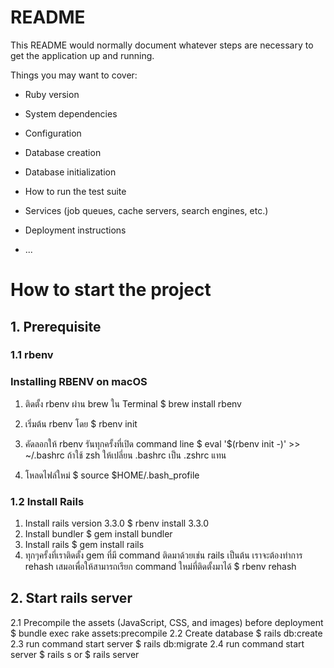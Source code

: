 # README

This README would normally document whatever steps are necessary to get the
application up and running.

Things you may want to cover:

* Ruby version

* System dependencies

* Configuration

* Database creation

* Database initialization

* How to run the test suite

* Services (job queues, cache servers, search engines, etc.)

* Deployment instructions

* ...


# How to start the project

## 1. Prerequisite

### 1.1 rbenv
### Installing RBENV on macOS
1. ติดตั้ง rbenv ผ่าน brew ใน Terminal
$ brew install rbenv
2. เริ่มต้น rbenv โดย
$ rbenv init
3. คัดลอกให้ rbenv รันทุกครั้งที่เปิด command line
$ eval '$(rbenv init -)' >> ~/.bashrc
ถ้าใช้ zsh ให้เปลี่ยน .bashrc เป็น .zshrc แทน

4. โหลดไฟล์ใหม่
$ source $HOME/.bash_profile
### 1.2 Install Rails
1. Install rails version 3.3.0
$ rbenv install 3.3.0
2. Install bundler
$  gem install bundler
3. Install rails
$ gem install rails
4. ทุกๆครั้งที่เราติดตั้ง gem ที่มี command ติดมาด้วยเช่น rails เป็นต้น เราจะต้องทำการ rehash เสมอเพื่อให้สามารถเรียก command ใหม่ที่ติดตั้งมาได้
$ rbenv rehash
## 2. Start rails server

2.1 Precompile the assets (JavaScript, CSS, and images) before deployment
$ bundle exec rake assets:precompile
2.2 Create database 
$ rails db:create
2.3 run command start server
$ rails db:migrate
2.4 run command start server
$ rails s
 or
$ rails server
 
